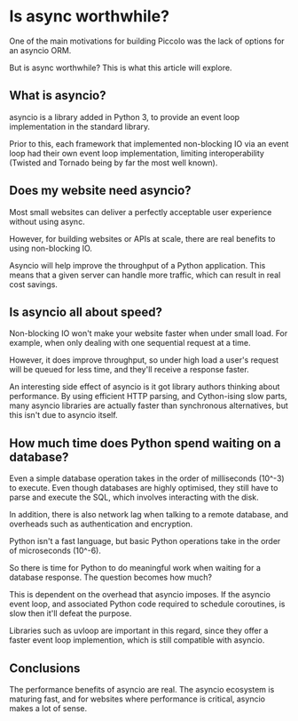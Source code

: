 # Is async worthwhile?

One of the main motivations for building Piccolo was the lack of options for an asyncio ORM.

But is async worthwhile? This is what this article will explore.

## What is asyncio?

asyncio is a library added in Python 3, to provide an event loop implementation in the standard library.

Prior to this, each framework that implemented non-blocking IO via an event loop had their own event loop implementation, limiting interoperability (Twisted and Tornado being by far the most well known).

## Does my website need asyncio?

Most small websites can deliver a perfectly acceptable user experience without using async.

However, for building websites or APIs at scale, there are real benefits to using non-blocking IO.

Asyncio will help improve the throughput of a Python application. This means that a given server can handle more traffic, which can result in real cost savings.

## Is asyncio all about speed?

Non-blocking IO won't make your website faster when under small load. For example, when only dealing with one sequential request at a time.

However, it does improve throughput, so under high load a user's request will be queued for less time, and they'll receive a response faster.

An interesting side effect of asyncio is it got library authors thinking about performance. By using efficient HTTP parsing, and Cython-ising slow parts, many asyncio libraries are actually faster than synchronous alternatives, but this isn't due to asyncio itself.

## How much time does Python spend waiting on a database?

Even a simple database operation takes in the order of milliseconds (10^-3) to execute. Even though databases are highly optimised, they still have to parse and execute the SQL, which involves interacting with the disk.

In addition, there is also network lag when talking to a remote database, and overheads such as authentication and encryption.

Python isn't a fast language, but basic Python operations take in the order of microseconds (10^-6).

So there is time for Python to do meaningful work when waiting for a database response. The question becomes how much?

This is dependent on the overhead that asyncio imposes. If the asyncio event loop, and associated Python code required to schedule coroutines, is slow then it'll defeat the purpose.

Libraries such as uvloop are important in this regard, since they offer a faster event loop implemention, which is still compatible with asyncio.

## Conclusions

The performance benefits of asyncio are real. The asyncio ecosystem is maturing fast, and for websites where performance is critical, asyncio makes a lot of sense.
